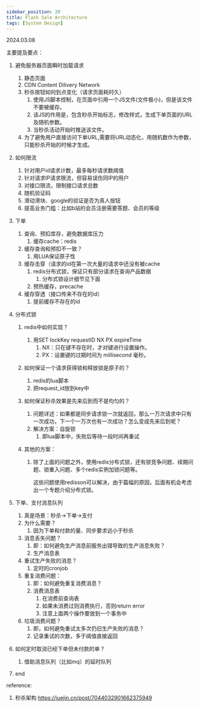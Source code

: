 ```yaml
---
sidebar_position: 20
title: Flash Sale Architecture
tags: [System Design]
---
```


2024.03.08



主要提及要点：

1. 避免服务器页面瞬时加载请求

   1. 静态页面
   2. CDN Content Dilivery Network
   3. 秒杀按钮如何到点变化（请求页面耗时久）
      1. 使用JS脚本控制，在页面中引用一个JS文件(文件极小)，但是该文件不要被缓存。
      2. 该JS的作用是，包含秒杀开始标志，修改样式，生成下单页面的URL及随机参数。
      3. 当秒杀活动开始时推送该文件。
   4. 为了避免用户直接访问下单URL,需要将URL动态化，用随机数作为参数，只能秒杀开始的时候才生成。

2. 如何限流

   1. 针对用户id请求计数，最多每秒请求数阈值
   2. 针对请求IP请求限流，但容易误伤同IP的用户
   3. 对接口限流，限制接口请求总数
   4. 随机验证码
   5. 滑动滑块、google的验证是否为真人按钮
   6. 提高业务门槛：比如b站的会员注册需要答题、会员的等级

3. 下单

   1. 查询、预扣库存，避免数据库压力
      1. 缓存cache：redis
   2. 缓存查询和预扣不一致？
      1. 用LUA保证原子性
   3. 缓存击穿（请求的id在第一次大量的请求中还没有被cache
      1. redis分布式锁，保证只有部分请求在查询产品数据
         1. 分布式锁设计细节见下面
      2. 预热缓存，precache
   4. 缓存穿透（接口传来不存在的id）
      1. 提前缓存不存在的id
   
4. 分布式锁

   1. redis中如何实现？

      1. 用SET lockKey requestID NX PX expireTime
         1. NX：只在键不存在时，才对键进行设置操作。
         2. PX：设置键的过期时间为 millisecond 毫秒。

   2. 如何保证一个请求获得锁和释放锁是原子的？

      1. redis的lua脚本
      2. 把request_id放到key中

   3. 如何保证秒杀效果是先来后到而不是均匀的？

      1. 问题详述：如果都是同步请求锁一次就返回，那么一万次请求中只有一次成功，下一个一万次也有一次成功？怎么变成先来后到呢？
      2. 解决方案：自旋锁
         1. 即lua脚本中，失败后等待一段时间再重试

   4. 其他的方案：

      1. 除了上面的问题之外，使用redis分布式锁，还有锁竞争问题、续期问题、锁重入问题、多个redis实例加锁问题等。

         这些问题使用redisson可以解决，由于篇幅的原因，后面有机会考虑出一个专题介绍分布式锁。

5. 下单、支付消息队列

   1. 真是场景：秒杀->下单->支付
   2. 为什么需要？
      1. 因为下单和付款的量、同步要求远小于秒杀
   3. 消息丢失问题？
      1. 即：如何避免生产消息前服务出错导致的生产消息失败？
      2. 生产消息表
   4. 重试生产失败的消息？
      1. 定时的cronjob
   5. 重复消费问题：
      1. 即：如何避免重复消费消息？
      2. 消费消息表
         1. 在消费前查询表
         2. 如果未消费过则消费执行，否则return error
         3. 注意上面两个操作要放到一个事务中
   6. 垃圾消费问题？
      1. 即，如何避免重试太多次仍旧生产失败的消息？
      2. 记录重试的次数，多于阈值直接返回

6. 如何定时取消已经下单但未付款的单？

   1. 借助消息队列（比如mq）的延时队列

7. end



reference:

1. 秒杀架构 https://juejin.cn/post/7044032901662375949